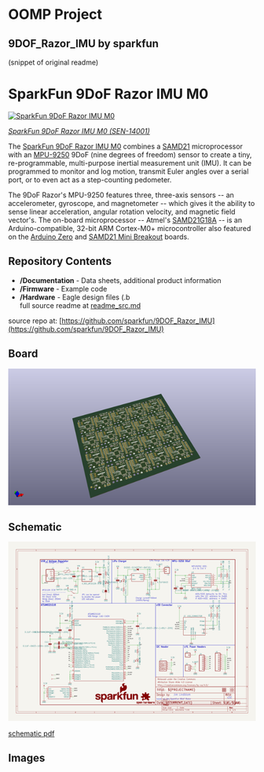 # OOMP Project  
## 9DOF_Razor_IMU  by sparkfun  
  
(snippet of original readme)  
  
SparkFun 9DoF Razor IMU M0  
========================================  
  
[![SparkFun 9DoF Razor IMU M0](https://cdn.sparkfun.com/r/500-500/assets/parts/1/1/7/7/5/14001-04.jpg)](https://www.sparkfun.com/products/14001)  
  
[*SparkFun 9DoF Razor IMU M0 (SEN-14001)*](https://www.sparkfun.com/products/14001)  
  
The [SparkFun 9DoF Razor IMU M0](https://www.sparkfun.com/products/14001) combines a [SAMD21](https://www.sparkfun.com/products/13664) microprocessor with an [MPU-9250](https://www.sparkfun.com/products/13762) 9DoF (nine degrees of freedom) sensor to create a tiny, re-programmable, multi-purpose inertial measurement unit (IMU). It can be programmed to monitor and log motion, transmit Euler angles over a serial port, or to even act as a step-counting pedometer.  
  
The 9DoF Razor's MPU-9250 features three, three-axis sensors -- an accelerometer, gyroscope, and magnetometer -- which gives it the ability to sense linear acceleration, angular rotation velocity, and magnetic field vector's. The on-board microprocessor -- Atmel's [SAMD21G18A](http://www.atmel.com/devices/ATSAMD21G18.aspx) -- is an Arduino-compatible, 32-bit ARM Cortex-M0+ microcontroller also featured on the [Arduino Zero](https://www.arduino.cc/en/Main/ArduinoBoardZero) and [SAMD21 Mini Breakout](https://www.sparkfun.com/products/13664) boards.  
  
Repository Contents  
-------------------  
  
* **/Documentation** - Data sheets, additional product information  
* **/Firmware** - Example code   
* **/Hardware** - Eagle design files (.b  
  full source readme at [readme_src.md](readme_src.md)  
  
source repo at: [https://github.com/sparkfun/9DOF_Razor_IMU](https://github.com/sparkfun/9DOF_Razor_IMU)  
## Board  
  
[![working_3d.png](working_3d_600.png)](working_3d.png)  
## Schematic  
  
[![working_schematic.png](working_schematic_600.png)](working_schematic.png)  
  
[schematic pdf](working_schematic.pdf)  
## Images  
